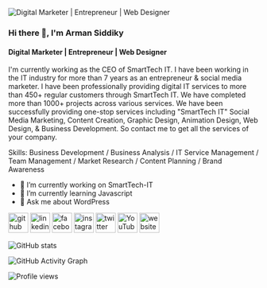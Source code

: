 ![Digital Marketer | Entrepreneur | Web Designer](https://media.licdn.com/dms/image/D5616AQGUfV8m1L5-aA/profile-displaybackgroundimage-shrink_350_1400/0/1685004126087?e=1695859200&v=beta&t=YIotFuB6PK6DZ6cegIRvIyoxo1TV0l1yZvOQEq41YyA)

### Hi there 👋, I'm Arman Siddiky
#### Digital Marketer | Entrepreneur | Web Designer

I'm currently working as the CEO of SmartTech IT. I have been working in the IT industry for more than 7 years as an entrepreneur & social media marketer. I have been professionally providing digital IT services to more than 450+ regular customers through SmartTech IT. We have completed more than 1000+ projects across various services. We have been successfully providing one-stop services including "SmartTech IT" Social Media Marketing, Content Creation, Graphic Design, Animation Design, Web Design, & Business Development. So contact me to get all the services of your company.

Skills: Business Development / Business Analysis / IT Service Management / Team Management / Market Research / Content Planning / Brand Awareness

- 🔭 I’m currently working on SmartTech-IT 
- 🌱 I’m currently learning Javascript 
- 💬 Ask me about WordPress 

[<img src='https://cdn.jsdelivr.net/npm/simple-icons@3.0.1/icons/github.svg' alt='github' height='40'>](https://github.com/ArmanSiddiky)  [<img src='https://cdn.jsdelivr.net/npm/simple-icons@3.0.1/icons/linkedin.svg' alt='linkedin' height='40'>](https://www.linkedin.com/in/ArmanSiddiky/)  [<img src='https://cdn.jsdelivr.net/npm/simple-icons@3.0.1/icons/facebook.svg' alt='facebook' height='40'>](https://www.facebook.com/IamTheArman)  [<img src='https://cdn.jsdelivr.net/npm/simple-icons@3.0.1/icons/instagram.svg' alt='instagram' height='40'>](https://www.instagram.com/ArmanSiddiky/)  [<img src='https://cdn.jsdelivr.net/npm/simple-icons@3.0.1/icons/twitter.svg' alt='twitter' height='40'>](https://twitter.com/ArmanSiddiky)  [<img src='https://cdn.jsdelivr.net/npm/simple-icons@3.0.1/icons/youtube.svg' alt='YouTube' height='40'>](https://www.youtube.com/channel/ArmanSiddiky)  [<img src='https://cdn.jsdelivr.net/npm/simple-icons@3.0.1/icons/icloud.svg' alt='website' height='40'>](https://www.armansiddiky.info)  

![GitHub stats](https://github-readme-stats.vercel.app/api?username=ArmanSiddiky&show_icons=true)  

![GitHub Activity Graph](https://activity-graph.herokuapp.com/graph?username=ArmanSiddiky)  

![Profile views](https://gpvc.arturio.dev/ArmanSiddiky)  
